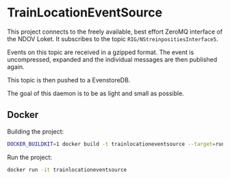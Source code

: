 # TrainLocationEventSource

This project connects to the freely available, best effort ZeroMQ interface of
the NDOV Loket. It subscribes to the topic `RIG/NStreinpositiesInterface5`.

Events on this topic are received in a gzipped format. The event is uncompressed,
expanded and the individual messages are then published again.

This topic is then pushed to a EvenstoreDB.

The goal of this daemon is to be as light and small as possible.

## Docker

Building the project:

```bash
DOCKER_BUILDKIT=1 docker build -t trainlocationeventsource --target=runtime .
```

Run the project:

```bash
docker run -it trainlocationeventsource
```
